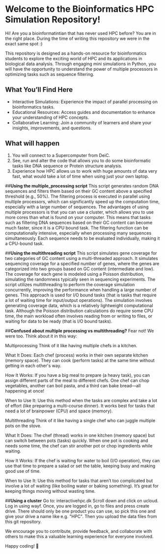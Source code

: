# Welcome to the Bioinformatics HPC Simulation Repository!

Hi! 
Are you a bioinformatintian that has never used HPC before? You are in the right place. 
During the time of writing this repository we were in the exact same spot :)

This repository is designed as a hands-on resource for bioinformatics students to explore the exciting world of HPC and its applications in biological data analysis. Through engaging mini simulations in Python, you will have the opportunity to understand the power of multiple processors in optimizing tasks such as sequence filtering.

## What You’ll Find Here
* Interactive Simulations: Experience the impact of parallel processing on bioinformatics tasks.
* Educational Resources: Access guides and documentation to enhance your understanding of HPC concepts.
* Collaborative Learning: Join a community of learners and share your insights, improvements, and questions.

## What will happen
1. You will connect to a Supercomputer from DeiC.
2. See, run and alter the code that allows you to do some bioinformatic tasks like DNA sequence or Protein structure analysis.
3. Experience how HPC allows us to work with huge amounts of data very fast, what would take a lot of time when using just your own laptop. 

##**Using the multiple_processing script**
This script generates random DNA sequences and filters them based on their GC content above a specified threshold (e.g., 50%). The filtering process is executed in parallel using multiple processors, which can significantly speed up the computation time, especially with a large number of sequences. The advantages of using multiple processors is that you can use a cluster, which allows you to use more cores than what is found on your computer. This means that tasks such as filtering DNA sequences based on their GC content can become much faster, since it is a CPU bound task. The filtering function can be computationally intensive, especially when processing many sequences simultaneously. Each sequence needs to be evaluated individually, making it a CPU-bound task.

##**Using the multithreading script**
This script simulates gene coverage for two categories of GC content using a multi-threaded approach. It simulates sequencing coverage for a specified number of genes, where the genes are categorized into two groups based on GC content (intermediate and low). The coverage for each gene is modeled using a Poisson distribution, simulating the randomness typically seen in sequencing experiments. The script utilizes multithreading to perform the coverage simulation concurrently, improving the performance when handling a large number of genes. This approach is used for I/O bound tasks (that is tasks that require a lot of waiting time for input/output operations). The simulation involves generating coverage data, which is a relatively lightweight computational task. Although the Poisson distribution calculations do require some CPU time, the main workload often involves reading from or writing to files, or waiting for data to be ready (that is I/O bound tasks).

##**Confused about multiple processing vs multithreading?**
Fear not! We were too. Think about it in this way:

Multiprocessing
Think of it like having multiple chefs in a kitchen.

What It Does: Each chef (process) works in their own separate kitchen (memory space). They can cook (perform tasks) at the same time without getting in each other's way.

How It Works: If you have a big meal to prepare (a heavy task), you can assign different parts of the meal to different chefs. One chef can chop vegetables, another can boil pasta, and a third can bake bread—all happening at once!

When to Use It: Use this method when the tasks are complex and take a lot of effort (like preparing a multi-course dinner). It works best for tasks that need a lot of brainpower (CPU) and space (memory).

Multithreading
Think of it like having a single chef who can juggle multiple pots on the stove.

What It Does: The chef (thread) works in one kitchen (memory space) but can switch between pots (tasks) quickly. When one pot is cooking and needs some time, the chef can stir another pot or chop ingredients while waiting.

How It Works: If the chef is waiting for water to boil (I/O operation), they can use that time to prepare a salad or set the table, keeping busy and making good use of time.

When to Use It: Use this method for tasks that aren’t too complicated but involve a lot of waiting (like boiling water or baking something). It’s great for keeping things moving without wasting time.

##**Using a cluster**
Go to: interactivehpc.dk
Scroll down and click on ucloud. Log in using wayf. 
Once, you are logged in, go to files and press create drive. There should only be one product you can use, so pick this one and give your drive a name like e.g. "HPC".
Then you upload the data files from this git repository. 


We encourage you to contribute, provide feedback, and collaborate with others to make this a valuable learning experience for everyone involved.

Happy coding! 🚀
